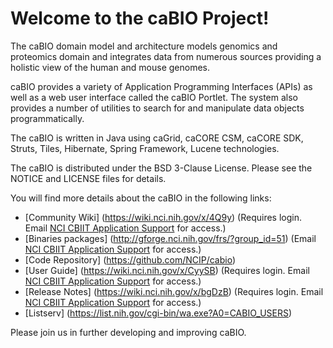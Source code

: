 Welcome to the caBIO Project!
=====================================

The caBIO domain model and architecture models genomics and proteomics domain and integrates data from numerous sources providing a holistic view of the human and mouse genomes.

caBIO provides a variety of Application Programming Interfaces (APIs) as well as a web user interface called the caBIO Portlet. The system also provides a number of utilities to search for and manipulate data objects programmatically.

The caBIO is  written in Java using caGrid, caCORE CSM, caCORE SDK, Struts, Tiles, Hibernate, Spring Framework, Lucene technologies.

The caBIO is distributed under the BSD 3-Clause License.
Please see the NOTICE and LICENSE files for details.

You will find more details about the caBIO in the following links:
 * [Community Wiki] (https://wiki.nci.nih.gov/x/4Q9y) (Requires login. Email [NCI CBIIT Application Support](mailto:ncicbiit@mail.nih.gov) for access.)
 * [Binaries packages] (http://gforge.nci.nih.gov/frs/?group_id=51) (Email [NCI CBIIT Application Support](mailto:ncicbiit@mail.nih.gov) for access.)
 * [Code Repository] (https://github.com/NCIP/cabio)
 * [User Guide] (https://wiki.nci.nih.gov/x/CyySB) (Requires login. Email [NCI CBIIT Application Support](mailto:ncicbiit@mail.nih.gov) for access.)
 * [Release Notes] (https://wiki.nci.nih.gov/x/bgDzB) (Requires login. Email [NCI CBIIT Application Support](mailto:ncicbiit@mail.nih.gov) for access.)
 * [Listserv] (https://list.nih.gov/cgi-bin/wa.exe?A0=CABIO_USERS)

Please join us in further developing and improving caBIO.


 
